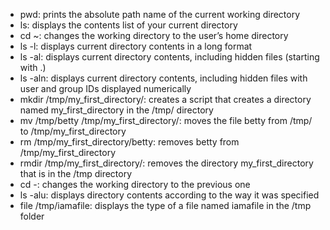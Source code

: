 * pwd: prints the absolute path name of the current working directory
* ls: displays the contents list of your current directory
* cd ~: changes the working directory to the user’s home directory
* ls -l: displays current directory contents in a long format
* ls -al: displays current directory contents, including hidden files (starting with .)
* ls -aln: displays current directory contents, including hidden files with user and group IDs displayed numerically
* mkdir /tmp/my_first_directory/: creates a script that creates a directory named my_first_directory in the /tmp/ directory
* mv /tmp/betty /tmp/my_first_directory/: moves the file betty from /tmp/ to /tmp/my_first_directory
* rm /tmp/my_first_directory/betty: removes betty from /tmp/my_first_directory
* rmdir /tmp/my_first_directory/: removes the directory my_first_directory that is in the /tmp directory
* cd -: changes the working directory to the previous one
* ls -alu: displays directory contents according to the way it was specified
* file /tmp/iamafile: displays the type of a file named iamafile in the /tmp folder
